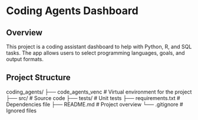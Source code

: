 # Coding Agents Dashboard

## Overview
This project is a coding assistant dashboard to help with Python, R, and SQL tasks. The app allows users to select programming languages, goals, and output formats.

## Project Structure

coding_agents/
├── code_agents_venc # Virtual environment for the project
├── src/             # Source code
├── tests/           # Unit tests
├── requirements.txt # Dependencies file
├── README.md        # Project overview
└── .gitignore       # Ignored files